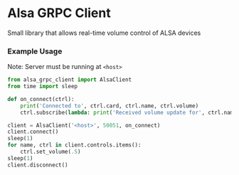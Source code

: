 # Alsa GRPC Client
Small library that allows real-time volume control of ALSA devices

### Example Usage
Note: Server must be running at `<host>`
```python
from alsa_grpc_client import AlsaClient
from time import sleep

def on_connect(ctrl):
    print('Connected to', ctrl.card, ctrl.name, ctrl.volume)
    ctrl.subscribe(lambda: print('Received volume update for', ctrl.name, ctrl.volume))

client = AlsaClient('<host>', 50051, on_connect)
client.connect()
sleep(1)
for name, ctrl in client.controls.items():
    ctrl.set_volume(.5)
sleep(1)
client.disconnect()
```